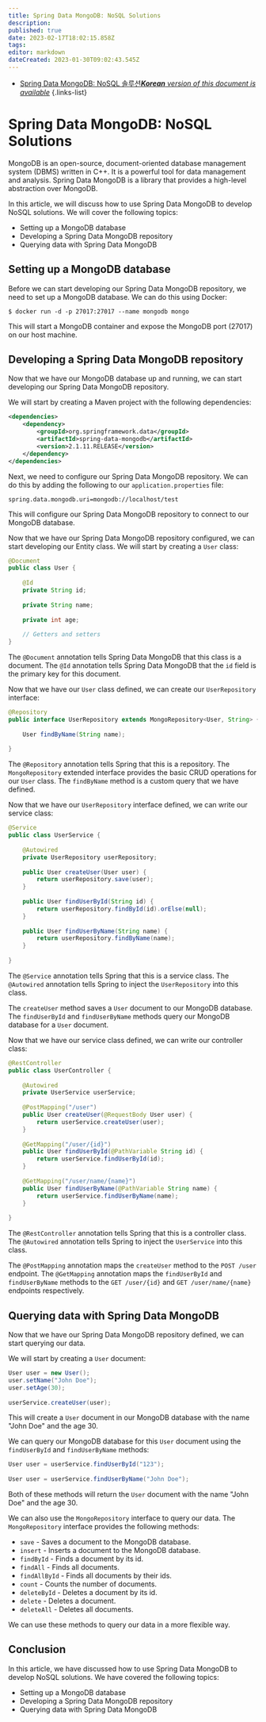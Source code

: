 ```yaml
---
title: Spring Data MongoDB: NoSQL Solutions
description: 
published: true
date: 2023-02-17T18:02:15.858Z
tags: 
editor: markdown
dateCreated: 2023-01-30T09:02:43.545Z
---
```


- [Spring Data MongoDB: NoSQL 솔루션***Korean** version of this document is available*](/ko/Knowledge-base/Spring-Boot/spring-data-mongodb-nosql-solutions)
{.links-list}


# Spring Data MongoDB: NoSQL Solutions

MongoDB is an open-source, document-oriented database management system (DBMS) written in C++. It is a powerful tool for data management and analysis. Spring Data MongoDB is a library that provides a high-level abstraction over MongoDB.

In this article, we will discuss how to use Spring Data MongoDB to develop NoSQL solutions. We will cover the following topics:

* Setting up a MongoDB database
* Developing a Spring Data MongoDB repository
* Querying data with Spring Data MongoDB

## Setting up a MongoDB database

Before we can start developing our Spring Data MongoDB repository, we need to set up a MongoDB database. We can do this using Docker:

```
$ docker run -d -p 27017:27017 --name mongodb mongo
```

This will start a MongoDB container and expose the MongoDB port (27017) on our host machine.

## Developing a Spring Data MongoDB repository

Now that we have our MongoDB database up and running, we can start developing our Spring Data MongoDB repository.

We will start by creating a Maven project with the following dependencies:

```xml
<dependencies>
    <dependency>
        <groupId>org.springframework.data</groupId>
        <artifactId>spring-data-mongodb</artifactId>
        <version>2.1.11.RELEASE</version>
    </dependency>
</dependencies>
```

Next, we need to configure our Spring Data MongoDB repository. We can do this by adding the following to our `application.properties` file:

```properties
spring.data.mongodb.uri=mongodb://localhost/test
```

This will configure our Spring Data MongoDB repository to connect to our MongoDB database.

Now that we have our Spring Data MongoDB repository configured, we can start developing our Entity class. We will start by creating a `User` class:

```java
@Document
public class User {
 
    @Id
    private String id;
 
    private String name;
 
    private int age;
 
    // Getters and setters
}
```

The `@Document` annotation tells Spring Data MongoDB that this class is a document. The `@Id` annotation tells Spring Data MongoDB that the `id` field is the primary key for this document.

Now that we have our `User` class defined, we can create our `UserRepository` interface:

```java
@Repository
public interface UserRepository extends MongoRepository<User, String> {
 
    User findByName(String name);
 
}
```

The `@Repository` annotation tells Spring that this is a repository. The `MongoRepository` extended interface provides the basic CRUD operations for our `User` class. The `findByName` method is a custom query that we have defined.

Now that we have our `UserRepository` interface defined, we can write our service class:

```java
@Service
public class UserService {
 
    @Autowired
    private UserRepository userRepository;
 
    public User createUser(User user) {
        return userRepository.save(user);
    }
 
    public User findUserById(String id) {
        return userRepository.findById(id).orElse(null);
    }
 
    public User findUserByName(String name) {
        return userRepository.findByName(name);
    }
 
}
```

The `@Service` annotation tells Spring that this is a service class. The `@Autowired` annotation tells Spring to inject the `UserRepository` into this class.

The `createUser` method saves a `User` document to our MongoDB database. The `findUserById` and `findUserByName` methods query our MongoDB database for a `User` document.

Now that we have our service class defined, we can write our controller class:

```java
@RestController
public class UserController {
 
    @Autowired
    private UserService userService;
 
    @PostMapping("/user")
    public User createUser(@RequestBody User user) {
        return userService.createUser(user);
    }
 
    @GetMapping("/user/{id}")
    public User findUserById(@PathVariable String id) {
        return userService.findUserById(id);
    }
 
    @GetMapping("/user/name/{name}")
    public User findUserByName(@PathVariable String name) {
        return userService.findUserByName(name);
    }
 
}
```

The `@RestController` annotation tells Spring that this is a controller class. The `@Autowired` annotation tells Spring to inject the `UserService` into this class.

The `@PostMapping` annotation maps the `createUser` method to the `POST /user` endpoint. The `@GetMapping` annotation maps the `findUserById` and `findUserByName` methods to the `GET /user/{id}` and `GET /user/name/{name}` endpoints respectively.

## Querying data with Spring Data MongoDB

Now that we have our Spring Data MongoDB repository defined, we can start querying our data.

We will start by creating a `User` document:

```java
User user = new User();
user.setName("John Doe");
user.setAge(30);
 
userService.createUser(user);
```

This will create a `User` document in our MongoDB database with the name "John Doe" and the age 30.

We can query our MongoDB database for this `User` document using the `findUserById` and `findUserByName` methods:

```java
User user = userService.findUserById("123");
 
User user = userService.findUserByName("John Doe");
```

Both of these methods will return the `User` document with the name "John Doe" and the age 30.

We can also use the `MongoRepository` interface to query our data. The `MongoRepository` interface provides the following methods:

* `save` - Saves a document to the MongoDB database.
* `insert` - Inserts a document to the MongoDB database.
* `findById` - Finds a document by its id.
* `findAll` - Finds all documents.
* `findAllById` - Finds all documents by their ids.
* `count` - Counts the number of documents.
* `deleteById` - Deletes a document by its id.
* `delete` - Deletes a document.
* `deleteAll` - Deletes all documents.

We can use these methods to query our data in a more flexible way.

## Conclusion

In this article, we have discussed how to use Spring Data MongoDB to develop NoSQL solutions. We have covered the following topics:

* Setting up a MongoDB database
* Developing a Spring Data MongoDB repository
* Querying data with Spring Data MongoDB